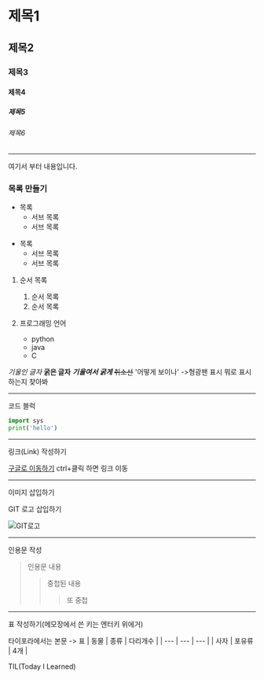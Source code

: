 # 제목1
## 제목2
### 제목3
#### 제목4
##### 제목5
###### 제목6

-----

여기서 부터 내용입니다.

### 목록 만들기

- 목록
	- 서브 목록
	- 서브 목록

+ 목록
	+ 서브 목록
	+ 서브 목록

1. 순서 목록
	1. 순서 목록
	1. 순서 목록


1. 프로그래밍 언어
	- python
	- java
	- C

*기울인 글자*
**굵은 글자**
***기울여서 굵게***
~~취소선~~
'어떻게 보이나' ->형광팬 표시 뭐로 표시하는지 찾아봐

-------

코드 블럭

```python
import sys
print('hello')
```

-----

링크(Link) 작성하기

[구글로 이동하기](https://google.com)
ctrl+클릭 하면 링크 이동

-----

이미지 삽입하기

GIT 로고 삽입하기

![GIT로고](https://git-scm.com/images/logo@2x.png)

-----

인용문 작성

> 인용문 내용
> > 중첩된 내용
> >
> > > 또 중첩

-----

표 작성하기(메모장에서 쓴 키는 엔터키 위에거)

타이포라에서는 본문 -> 표
| 동물 | 종류 | 다리개수 |
| --- | --- | --- |
| 사자 | 포유류 | 4개 |





TIL(Today I Learned)